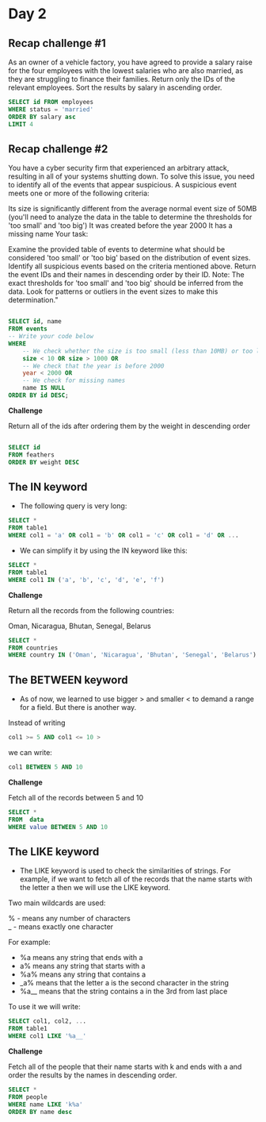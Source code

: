# Day 2
## Recap challenge #1

As an owner of a vehicle factory, you have agreed to provide a salary raise for the four employees with the lowest salaries who are also married, as they are struggling to finance their families. 
Return only the IDs of the relevant employees. Sort the results by salary in ascending order. 

```sql
SELECT id FROM employees 
WHERE status = 'married'
ORDER BY salary asc
LIMIT 4 

```
## Recap challenge #2

You have a cyber security firm that experienced an arbitrary attack, resulting in all of your systems shutting down. To solve this issue, you need to identify all of the events that appear suspicious. A suspicious event meets one or more of the following criteria:

Its size is significantly different from the average normal event size of 50MB (you'll need to analyze the data in the table to determine the thresholds for 'too small' and 'too big')
It was created before the year 2000
It has a missing name
Your task:

Examine the provided table of events to determine what should be considered 'too small' or 'too big' based on the distribution of event sizes.
Identify all suspicious events based on the criteria mentioned above.
Return the event IDs and their names in descending order by their ID.
Note: The exact thresholds for 'too small' and 'too big' should be inferred from the data. Look for patterns or outliers in the event sizes to make this determination."

```sql

SELECT id, name
FROM events
-- Write your code below
WHERE
    -- We check whether the size is too small (less than 10MB) or too large (greater than 1000MB)
    size < 10 OR size > 1000 OR
    -- We check that the year is before 2000
    year < 2000 OR
    -- We check for missing names
    name IS NULL
ORDER BY id DESC;
```

**Challenge**

Return all of the ids after ordering them by the weight in descending order

```sql

SELECT id
FROM feathers
ORDER BY weight DESC
```

## The IN keyword

- The following query is very long:
```sql
SELECT *
FROM table1
WHERE col1 = 'a' OR col1 = 'b' OR col1 = 'c' OR col1 = 'd' OR ...
```
- We can simplify it by using the IN keyword like this:

```sql
SELECT *
FROM table1
WHERE col1 IN ('a', 'b', 'c', 'd', 'e', 'f')
```
**Challenge**

Return all the records from the following countries:

Oman, Nicaragua, Bhutan, Senegal, Belarus

```sql
SELECT *
FROM countries
WHERE country IN ('Oman', 'Nicaragua', 'Bhutan', 'Senegal', 'Belarus')
```

## The BETWEEN keyword

- As of now, we learned to use bigger > and smaller < to demand a range for a field. But there is another way.

Instead of writing 
```sql
col1 >= 5 AND col1 <= 10 >
```
we can write: 
```sql
col1 BETWEEN 5 AND 10
```

**Challenge**

Fetch all of the records between 5 and 10

```sql
SELECT *
FROM  data 
WHERE value BETWEEN 5 AND 10
```

## The LIKE keyword

- The LIKE keyword is used to check the similarities of strings. For example, if we want to fetch all of the records that the name starts with the letter a then we will use the LIKE keyword.

Two main wildcards are used:

% - means any number of characters  
_ - means exactly one character  

For example:
- %a means any string that ends with a
- a% means any string that starts with a
- %a% means any string that contains a
- _a% means that the letter a is the second character in the string
- %a__ means that the string contains a in the 3rd from last place
 
To use it we will write:

```sql
SELECT col1, col2, ...
FROM table1
WHERE col1 LIKE '%a__'
```


**Challenge**

Fetch all of the people that their name starts with k and ends with a and order the results by the names in descending order.

```sql
SELECT *
FROM people 
WHERE name LIKE 'k%a'
ORDER BY name desc
```
